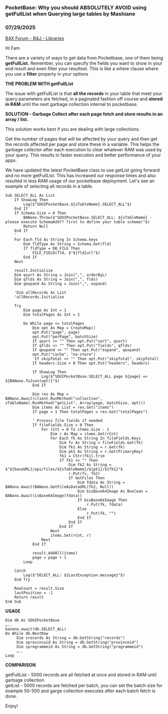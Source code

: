 ### PocketBase: Why you should ABSOLUTELY AVOID using getFullList when Querying large tables by Mashiane
### 07/29/2025
[B4X Forum - B4J - Libraries](https://www.b4x.com/android/forum/threads/167988/)

Hi Fam  
  
There are a variety of ways to get data from Pocketbase, one of them being **getFullList.** Remember, you can specify the fields you want to show in your end result and even filter your resultset. This is like a where clause where you use a **filter** property in your options  
  
**THE PROBLEM WITH getFullList**  
  
The issue with getFullList is that **all the records** in your table that meet your query parameters are fetched, in a paginated fashion off course and **stored in RAM** until the next garbage collection internal to pocketbase.  
  
**SOLUTION - Garbage Collect after each page fetch and store results in an array / list.**  
  
This solution works best if you are dealing with large collections.  
  
Get the number of pages that will be affected by your query and then get the records affected per page and store these in a variable. This helps the garbage collector after each execution to clear whatever RAM was used by your query. This results in faster execution and better performance of your apps.  
  
We have updated the latest PocketBase class to use getList going forward and no more getFullList. This has increased our response times and also resulted in less RAM usage of our pocketbase deployment. Let's see an example of selecting all records in a table.  
  

```B4X
Sub SELECT_ALL As List  
    If ShowLog Then  
        Log($"SDUIPocketBase.${sTableName}.SELECT_ALL"$)  
    End If  
    If Schema.Size = 0 Then  
        BANano.Throw($"SDUIPocketBase.SELECT_ALL: ${sTableName} - please execute SchemaAdd?? first to define your table schema!"$)  
        Return Null  
    End If  
    '  
    For Each fld As String In Schema.keys  
        Dim fldType As String = Schema.Get(fld)  
        If fldType = DB_FILE Then  
            FILE_FIELD(fld, $"${fld}url"$)  
        End If  
    Next  
  
    result.Initialize  
    Dim qsort As String = Join(",", orderByL)  
    Dim qflds As String = Join(",", flds)  
    Dim qexpand As String = Join(",", expand)  
  
    'Dim allRecords As List  
    'allRecords.Initialize  
  
    Try  
        Dim page As Int = 1  
        Dim totalPages As Int = 1  
  
        Do While page <= totalPages  
            Dim opt As Map = CreateMap()  
            opt.Put("page", page)  
            opt.Put("perPage", batchSize)  
            If qsort <> "" Then opt.Put("sort", qsort)  
            If qflds <> "" Then opt.Put("fields", qflds)  
            If qexpand <> "" Then opt.Put("expand", qexpand)  
            opt.Put("cache", "no-store")  
            'If skipTotal <> "" Then opt.Put("skipTotal", skipTotal)  
            If headers.Size > 0 Then opt.Put("headers", headers)  
  
            If ShowLog Then  
                Log($"SDUIPocketBase.SELECT_ALL page ${page} => ${BANano.ToJson(opt)}"$)  
            End If  
  
            Dim res As Map = BANano.Await(client.RunMethod("collection", sTableName).RunMethod("getList", Array(page, batchSize, opt)))  
            Dim items As List = res.Get("items")  
            If page = 1 Then totalPages = res.Get("totalPages")  
             
            ' Process file fields if needed  
            If fileFields.Size > 0 Then  
                For rCnt = 0 To items.Size - 1  
                    Dim r As Map = items.Get(rCnt)  
                    For Each fk As String In fileFields.Keys  
                        Dim fv As String = fileFields.Get(fk)  
                        Dim fk1 As String = r.Get(fk)  
                        Dim pk1 As String = r.Get(PrimaryKey)  
                        fk1 = CStr(fk1).trim  
                        If fk1 <> "" Then  
                            Dim fk2 As String = $"${baseURL}/api/files/${sTableName}/${pk1}/${fk1}"$  
                            r.Put(fv, fk2)  
                            If GetFiles Then  
                                Dim fdata As String = BANano.Await(BANano.GetFileAsDataURL(fk2, Null))  
                                Dim bisBase64Image As Boolean = BANano.Await(isBase64Image(fdata))  
                                If bisBase64Image Then  
                                    r.Put(fk, fdata)  
                                Else  
                                    r.Put(fk, "")     
                                End If  
                            End If  
                        End If  
                    Next  
                    items.Set(rCnt, r)  
                Next  
            End If  
  
            result.AddAll(items)  
            page = page + 1  
        Loop  
  
    Catch  
        Log($"SELECT_ALL: ${LastException.message}"$)  
    End Try  
  
    RowCount = result.Size  
    lastPosition = -1  
    Return result  
End Sub
```

  
  
**USAGE**  
  

```B4X
Dim db As SDUIPocketBase  
…..  
banano.await(db.SELECT_ALL)  
Do While db.NextRow  
     Dim srecords As String = db.GetString("records")  
     Dim sprovinceid As String = db.GetString("provinceid")  
     Dim sprogrammeid As String = db.GetString("programmeid")  
     …..  
Loop
```

  
  
**COMPARISON**  
  
getFullList - 5000 records are all fetched at once and stored in RAM until garbage collection  
getList - 5000 records are fetched per batch, you can set the batch size for example 50-500 and garge collection executes after each batch fetch is done.  
  
Enjoy!
